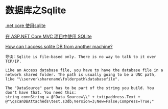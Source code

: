 # 数据库之Sqlite

[.net core 使用sqlite](https://docs.microsoft.com/zh-cn/ef/core/get-started/netcore/new-db-sqlite)

[在 ASP.NET Core MVC 项目中使用 SQLite](https://docs.microsoft.com/zh-cn/aspnet/core/tutorials/first-mvc-app-xplat/working-with-sql)

[How can I access sqlite DB from another machine?](https://www.codeproject.com/Questions/1166694/How-can-I-access-sqlite-DB-from-another-machine)
```
导读：Sqlite is file-based only. There is no way to talk to it over TCP/IP.

Like an Access database file, you have to have the database file in a network shared folder. The path is usually going to be a UNC path, like "\\server\sharename\folderpath\databasefile".

The "DataSource" part has to be part of the string you build. You don't have that. You need this:
string connString = @"Data Source=\\" + txtipaddress.Text + @"\qscanDBAttacheds\test.s3db;Version=3;New=False;Compress=True;"
```
